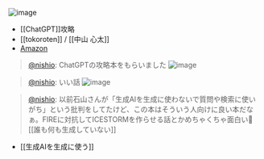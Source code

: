 
![image](https://gyazo.com/49e0ac9d3f330b58af3bb87189161360/thumb/1000)
- [[ChatGPT]]攻略
- [[tokoroten]] / [[中山 心太]]
- [Amazon](https://amzn.to/46X9tid)

> [@nishio](https://twitter.com/nishio/status/1682963516700123138?s=20): ChatGPTの攻略本をもらいました
> ![image](https://pbs.twimg.com/media/F1sWZbRaQAAC9pW.jpg)

> [@nishio](https://twitter.com/nishio/status/1682964389601890305?s=20): いい話
> ![image](https://pbs.twimg.com/media/F1sXMS1agAIafEl.jpg)

> [@nishio](https://twitter.com/nishio/status/1682965972188282880?s=20): 以前石山さんが「生成AIを生成に使わないで質問や検索に使いがち」という批判をしてたけど、この本はそういう人向けに良い本だなぁ。FIREに対抗してICESTORMを作らせる話とかめちゃくちゃ面白い🤣
> [[誰も何も生成していない]]
- [[生成AIを生成に使う]]

